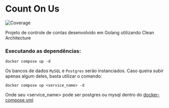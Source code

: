# Count On Us

![Coverage](https://img.shields.io/badge/Coverage-86.3%25-brightgreen)

Projeto de controle de contas desenvolvido em Golang utilizando Clean Architecture

### Executando as dependências:

    docker compose up -d

Os bancos de dados `MySQL` e `Postgres` serão instanciados. Caso queira subir apenas algum deles, basta utilizar o comando:

    docker compose up <service_name> -d

Onde seu <service_name> pode ser postgres ou mysql dentro do [docker-compose.yml](docker-compose.yml)
